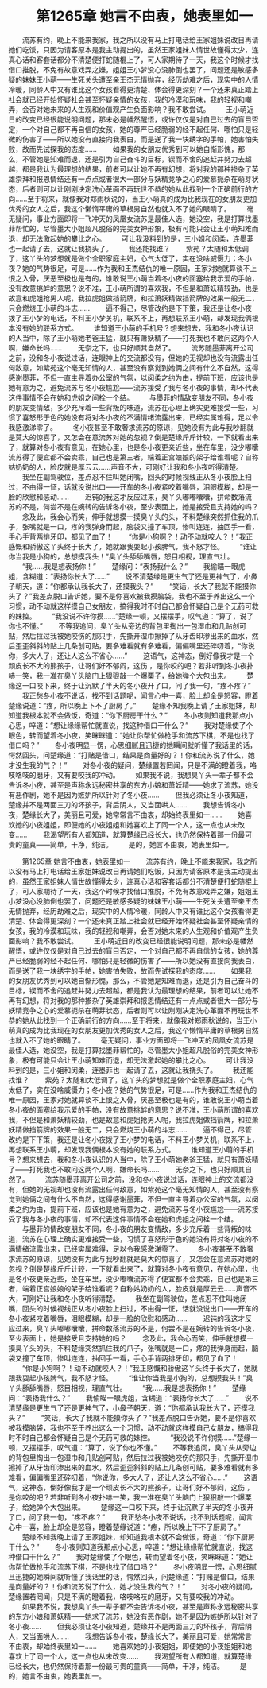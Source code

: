 # 　　第1265章 她言不由衷，她表里如一
　　流苏有约，晚上不能来我家，我之所以没有马上打电话给王家姐妹说改日再请她们吃饭，只因为请客原本是我主动提出的，虽然王家姐妹人情世故懂得太少，连真心话和客套话都分不清楚便打蛇随棍上了，可人家期待了一天，我这个时候才找借口推脱，不免有故意戏弄之嫌，姐姐王小梦没心没肺倒也罢了，问题还是敏感多疑的妹妹王小萌——生死关头遭至亲王杰无情抛弃，经历劫难之后，现实中的人情冷暖，同龄人中又有谁比这个女孩看得更清楚、体会得更深刻？一个还未真正踏上社会就已经开始怀疑社会甚至怀疑亲情的女孩，我的冷漠和玩味，我的轻视和嘲弄，会否对她未来的人生观和价值观产生负面影响？我不敢尝试。
　　王小萌近日的改变已经很能说明问题，那未必是幡然醒悟，或许仅仅是对自己过去的盲目否定，一个对自己都不再自信的女孩，她的尊严已经脆弱的经不起任何、哪怕只是轻微的伤害了——所以她没有直接向我表白，而是送了我一块绣字的手帕，她害怕失败，故而先试探我的态度……
　　如果我的女朋友优秀到可以她自惭形愧，那么，不管她是知难而退，还是引为自己奋斗的目标，锲而不舍的追赶并努力去超越，都是我认为最理想的结果，前者可以让她不再有幻想，将对我的那种掺杂了英雄崇拜和报恩情结还有一点点或者很大一部分与妖精竞争之心的爱慕扼杀在萌芽状态，后者则可以让刚刚决定洗心革面不再玩世不恭的她从此找到一个正确前行的方向……至于将来，就像我对郑雨秋说的，当王小萌真的成为比我现在的女朋友更加优秀的女人之后，我这个懒惰平庸的草根男自然也就入不了她的眼睛了。
　　毫无疑问，事业方面即将一飞冲天的凤凰女流苏是最佳人选，她没空，我是打算找墨菲帮忙的，尽管墨大小姐超凡脱俗的完美女神形象，极有可能只会让王小萌知难而退，却无法激起她的攀比之心。
　　可让我没料到的是，三小姐和闵柔，连墨菲也一起请了去，这就让我挠头了。
　　我还能找谁？
　　紫苑？太随和太低调了，这丫头的梦想就是做个全职家庭主妇，心气太低了，实在没啥威慑力；冬小夜？她的气势很足，可是……作为我和王杰结仇的唯一原因，王家对她就算谈不上恨之入骨，厌恶至极也是有的，谁敢说王小萌当着冬小夜的面塞给我示爱的手帕，没有故意挑衅的意思？说不准，王小萌所谓的喜欢我，不但是和萧妖精较劲，也是故意和虎姐抢男人呢，我拉虎姐做挡箭牌，和拉萧妖精做挡箭牌的效果一般无二，只会燃烧王小萌的斗志……
　　逼不得己，尽管改约是下下策，我还是让冬小夜拨了王小梦的电话，不料王小梦关机，联系不上，再想联系王小萌，却发现我俩根本没有她的联系方式。
　　谁知道王小萌的手机号？想来想去，我和冬小夜认识的人当中，除了王小萌她老爸王猛，就只有萧妖精了——打死我也不敢问这两个人啊，嫌命长吗……
　　无奈之下，也只好顺其自然了。
　　流苏随墨菲离开公司之前，没和冬小夜说过话，连眼神上的交流都没有，但她的无视却也没有流露出任何敌意，如紫苑这个毫无知情的人，甚至没有察觉到她俩之间有什么不自然，这得感谢墨菲，不但一直主导着办公室的气氛，以闵柔之约为由，提前下班，应该也是她有意为之，避免流苏与冬小夜尴尬——流苏接受了我与冬小夜的事情，却不代表这件事情不会在她和虎姐之间栓一个结。
　　与墨菲的情敌变朋友不同，冬小夜的朋友变情敌，多少充斥着一些背叛的味道，流苏在心理上确实更难接受一些，习惯了喜怒形于色的她没有将对冬小夜的不满情绪流露出来，已经实属难得，足以令我感激涕零了。
　　冬小夜甚至不敢奢求流苏的原谅，见她没有为此与我吵翻就是莫大的惊喜了，又怎会在意流苏对她的忽视？倒是楚缘斤斤计较，一下就看出来了，就算对冬小夜有意见，在她心里，也是冬小夜更亲近些，坐在车里，没少嘟囔流苏得了便宜都不会卖乖，自己也是第三者，端着正宫娘娘的架子给谁看呢？自称姑奶奶的人，脸皮就是厚云云……声音不大，可刚好让我和冬小夜听得清楚。
　　我坐在副驾驶位，差点忍不住叫她闭嘴，回头的时候视线正从冬小夜脸上扫过，不由得一怔，话就没说出口——开车的冬小夜紧咬着嘴唇，泪眼模糊，却是一脸的欣慰和感动……
　　迟钝的我这才反应过来，臭丫头嘟嘟囔囔，拼命数落流苏的不是，何尝不是在婉转的告诉冬小夜，至少表面上，她是接受且支持她的吗？
　　念及此，我会心而笑，伸手就想摸一摸臭丫头的头，不料楚缘突然抓住我的爪子，张嘴就是一口，疼的我弹身而起，脑袋又撞了车顶，惨叫连连，抽回手一看，手心手背两排牙印，都见了血了！
　　“你是小狗啊？！动不动就咬人？！”我正感慨和骄傲这丫头终于长大了，她就跟我耍起小孩脾气，我不怒才怪。
　　“谁让你当我是小狗的，总想摸我头！”臭丫头舔舔嘴唇，怒目相视，理直气壮。
　　“我……我是想表扬你！”
　　楚缘问：“表扬我什么？”
　　我偷瞄一眼虎姐，含糊道：“表扬你长大了……”
　　说不清楚缘是更生气了还是更神气了，小鼻子朝天，道：“你都承认我长大了，还摸我头？”
　　“笑话，长大了我就不能摸你头了？”我差点脱口告诉她，要不是你喜欢被我摸脑袋，我也不至于养出这么一个习惯，动不动就这样摸自己女朋友，搞得我时不时自己都会怀疑自己是个无药可救的妹控。
　　“我没说不许你摸……”楚缘一顿，又摆摆手，叹气道：“算了，说了你也不懂。”
　　不等我追问，臭丫头从旁边的背包里掏出一包湿巾和几贴创可贴，然后拉过我被她咬伤的那只手，先撕开湿巾擦掉了从牙齿印渗出来的血水，然后歪歪斜斜的贴上几条创可贴，要多难看就有多难看，偏偏嘴里还碎叨着，“你说你，多大人了，还让人这么不省心……”
　　这语气，这神态，倒好像我才是一个顽皮长不大的熊孩子，让哥们好不郁闷，这伤 ，是你咬的吧？若非听到冬小夜扑哧一笑，我一准在臭丫头脑门上狠狠敲一个爆栗子，给她弹个大包出来。
　　楚缘这一口咬下来，终于让沉默了半天的冬小夜开了口，问了我一句，“疼不疼？”
　　我正愁冬小夜不说话，找不到话题呢，闻言心中一喜，脸上却全是怒容，瞪着楚缘说道：“疼，所以晚上下不了厨房了。”
　　楚缘不知我晚上请了王家姐妹，却知道我根本就不会做饭，奇道：“你下厨房干什么？”
　　冬小夜则知道我那点小心思，啐道：“想让缘缘帮忙就直说，找这种借口干什么？”
　　我对楚缘使了个眼色，转而望着冬小夜，笑眯眯道：“她让你帮忙做枪手和流苏下棋，不是也找了借口吗？”
　　冬小夜明显一愣，心思细腻且迅捷的她瞬间就听懂了我话里的话，愕然回头，问楚缘道：“打赌是借口，结果是商量好的？！你和流苏说了什么，她才没生我的气？！”
　　对冬小夜的疑问，楚缘置若罔闻，只是不满的瞪着我，咯吱咯吱的磨牙，又有要咬我的冲动。
　　如果我不说，我想臭丫头一辈子都不会告诉冬小夜，甚至是声称永远秘密共享的东方小娘和萧妖精——她求了流苏，她没有恶作剧，她不是因为嫉妒所以针对了冬小夜……
　　但我必须让冬小夜知道，楚缘并不是两面三刀的坏孩子，背后阴人，又当面哄人……
　　我想告诉冬小夜，楚缘长大了，美丽且可爱，她常常言不由衷，却始终表里如一……
　　她喜欢她的小夜姐姐，即便她的小夜姐姐和她喜欢上了同一个人，这一点也从未改变……
　　我渴望所有人都知道，就算楚缘已经长大，也仍然保持着那一份最可贵的童真——简单，干净，纯洁。
　　是的，她言不由衷，她表里如一。

　　第1265章 她言不由衷，她表里如一
　　流苏有约，晚上不能来我家，我之所以没有马上打电话给王家姐妹说改日再请她们吃饭，只因为请客原本是我主动提出的，虽然王家姐妹人情世故懂得太少，连真心话和客套话都分不清楚便打蛇随棍上了，可人家期待了一天，我这个时候才找借口推脱，不免有故意戏弄之嫌，姐姐王小梦没心没肺倒也罢了，问题还是敏感多疑的妹妹王小萌——生死关头遭至亲王杰无情抛弃，经历劫难之后，现实中的人情冷暖，同龄人中又有谁比这个女孩看得更清楚、体会得更深刻？一个还未真正踏上社会就已经开始怀疑社会甚至怀疑亲情的女孩，我的冷漠和玩味，我的轻视和嘲弄，会否对她未来的人生观和价值观产生负面影响？我不敢尝试。
　　王小萌近日的改变已经很能说明问题，那未必是幡然醒悟，或许仅仅是对自己过去的盲目否定，一个对自己都不再自信的女孩，她的尊严已经脆弱的经不起任何、哪怕只是轻微的伤害了——所以她没有直接向我表白，而是送了我一块绣字的手帕，她害怕失败，故而先试探我的态度……
　　如果我的女朋友优秀到可以她自惭形愧，那么，不管她是知难而退，还是引为自己奋斗的目标，锲而不舍的追赶并努力去超越，都是我认为最理想的结果，前者可以让她不再有幻想，将对我的那种掺杂了英雄崇拜和报恩情结还有一点点或者很大一部分与妖精竞争之心的爱慕扼杀在萌芽状态，后者则可以让刚刚决定洗心革面不再玩世不恭的她从此找到一个正确前行的方向……至于将来，就像我对郑雨秋说的，当王小萌真的成为比我现在的女朋友更加优秀的女人之后，我这个懒惰平庸的草根男自然也就入不了她的眼睛了。
　　毫无疑问，事业方面即将一飞冲天的凤凰女流苏是最佳人选，她没空，我是打算找墨菲帮忙的，尽管墨大小姐超凡脱俗的完美女神形象，极有可能只会让王小萌知难而退，却无法激起她的攀比之心。
　　可让我没料到的是，三小姐和闵柔，连墨菲也一起请了去，这就让我挠头了。
　　我还能找谁？
　　紫苑？太随和太低调了，这丫头的梦想就是做个全职家庭主妇，心气太低了，实在没啥威慑力；冬小夜？她的气势很足，可是……作为我和王杰结仇的唯一原因，王家对她就算谈不上恨之入骨，厌恶至极也是有的，谁敢说王小萌当着冬小夜的面塞给我示爱的手帕，没有故意挑衅的意思？说不准，王小萌所谓的喜欢我，不但是和萧妖精较劲，也是故意和虎姐抢男人呢，我拉虎姐做挡箭牌，和拉萧妖精做挡箭牌的效果一般无二，只会燃烧王小萌的斗志……
　　逼不得己，尽管改约是下下策，我还是让冬小夜拨了王小梦的电话，不料王小梦关机，联系不上，再想联系王小萌，却发现我俩根本没有她的联系方式。
　　谁知道王小萌的手机号？想来想去，我和冬小夜认识的人当中，除了王小萌她老爸王猛，就只有萧妖精了——打死我也不敢问这两个人啊，嫌命长吗……
　　无奈之下，也只好顺其自然了。
　　流苏随墨菲离开公司之前，没和冬小夜说过话，连眼神上的交流都没有，但她的无视却也没有流露出任何敌意，如紫苑这个毫无知情的人，甚至没有察觉到她俩之间有什么不自然，这得感谢墨菲，不但一直主导着办公室的气氛，以闵柔之约为由，提前下班，应该也是她有意为之，避免流苏与冬小夜尴尬——流苏接受了我与冬小夜的事情，却不代表这件事情不会在她和虎姐之间栓一个结。
　　与墨菲的情敌变朋友不同，冬小夜的朋友变情敌，多少充斥着一些背叛的味道，流苏在心理上确实更难接受一些，习惯了喜怒形于色的她没有将对冬小夜的不满情绪流露出来，已经实属难得，足以令我感激涕零了。
　　冬小夜甚至不敢奢求流苏的原谅，见她没有为此与我吵翻就是莫大的惊喜了，又怎会在意流苏对她的忽视？倒是楚缘斤斤计较，一下就看出来了，就算对冬小夜有意见，在她心里，也是冬小夜更亲近些，坐在车里，没少嘟囔流苏得了便宜都不会卖乖，自己也是第三者，端着正宫娘娘的架子给谁看呢？自称姑奶奶的人，脸皮就是厚云云……声音不大，可刚好让我和冬小夜听得清楚。
　　我坐在副驾驶位，差点忍不住叫她闭嘴，回头的时候视线正从冬小夜脸上扫过，不由得一怔，话就没说出口——开车的冬小夜紧咬着嘴唇，泪眼模糊，却是一脸的欣慰和感动……
　　迟钝的我这才反应过来，臭丫头嘟嘟囔囔，拼命数落流苏的不是，何尝不是在婉转的告诉冬小夜，至少表面上，她是接受且支持她的吗？
　　念及此，我会心而笑，伸手就想摸一摸臭丫头的头，不料楚缘突然抓住我的爪子，张嘴就是一口，疼的我弹身而起，脑袋又撞了车顶，惨叫连连，抽回手一看，手心手背两排牙印，都见了血了！
　　“你是小狗啊？！动不动就咬人？！”我正感慨和骄傲这丫头终于长大了，她就跟我耍起小孩脾气，我不怒才怪。
　　“谁让你当我是小狗的，总想摸我头！”臭丫头舔舔嘴唇，怒目相视，理直气壮。
　　“我……我是想表扬你！”
　　楚缘问：“表扬我什么？”
　　我偷瞄一眼虎姐，含糊道：“表扬你长大了……”
　　说不清楚缘是更生气了还是更神气了，小鼻子朝天，道：“你都承认我长大了，还摸我头？”
　　“笑话，长大了我就不能摸你头了？”我差点脱口告诉她，要不是你喜欢被我摸脑袋，我也不至于养出这么一个习惯，动不动就这样摸自己女朋友，搞得我时不时自己都会怀疑自己是个无药可救的妹控。
　　“我没说不许你摸……”楚缘一顿，又摆摆手，叹气道：“算了，说了你也不懂。”
　　不等我追问，臭丫头从旁边的背包里掏出一包湿巾和几贴创可贴，然后拉过我被她咬伤的那只手，先撕开湿巾擦掉了从牙齿印渗出来的血水，然后歪歪斜斜的贴上几条创可贴，要多难看就有多难看，偏偏嘴里还碎叨着，“你说你，多大人了，还让人这么不省心……”
　　这语气，这神态，倒好像我才是一个顽皮长不大的熊孩子，让哥们好不郁闷，这伤 ，是你咬的吧？若非听到冬小夜扑哧一笑，我一准在臭丫头脑门上狠狠敲一个爆栗子，给她弹个大包出来。
　　楚缘这一口咬下来，终于让沉默了半天的冬小夜开了口，问了我一句，“疼不疼？”
　　我正愁冬小夜不说话，找不到话题呢，闻言心中一喜，脸上却全是怒容，瞪着楚缘说道：“疼，所以晚上下不了厨房了。”
　　楚缘不知我晚上请了王家姐妹，却知道我根本就不会做饭，奇道：“你下厨房干什么？”
　　冬小夜则知道我那点小心思，啐道：“想让缘缘帮忙就直说，找这种借口干什么？”
　　我对楚缘使了个眼色，转而望着冬小夜，笑眯眯道：“她让你帮忙做枪手和流苏下棋，不是也找了借口吗？”
　　冬小夜明显一愣，心思细腻且迅捷的她瞬间就听懂了我话里的话，愕然回头，问楚缘道：“打赌是借口，结果是商量好的？！你和流苏说了什么，她才没生我的气？！”
　　对冬小夜的疑问，楚缘置若罔闻，只是不满的瞪着我，咯吱咯吱的磨牙，又有要咬我的冲动。
　　如果我不说，我想臭丫头一辈子都不会告诉冬小夜，甚至是声称永远秘密共享的东方小娘和萧妖精——她求了流苏，她没有恶作剧，她不是因为嫉妒所以针对了冬小夜……
　　但我必须让冬小夜知道，楚缘并不是两面三刀的坏孩子，背后阴人，又当面哄人……
　　我想告诉冬小夜，楚缘长大了，美丽且可爱，她常常言不由衷，却始终表里如一……
　　她喜欢她的小夜姐姐，即便她的小夜姐姐和她喜欢上了同一个人，这一点也从未改变……
　　我渴望所有人都知道，就算楚缘已经长大，也仍然保持着那一份最可贵的童真——简单，干净，纯洁。
　　是的，她言不由衷，她表里如一。
